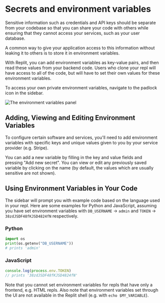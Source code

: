 # Secrets and environment variables

Sensitive information such as credentials and API keys should be separate from your codebase so that you can share your code with others while ensuring that they cannot access your services, such as your user database.

A common way to give your application access to this information without leaking it to others is to store it in environment variables.

With Replit, you can add environment variables as key-value pairs, and then read these values from your backend code. Users who clone your repl will have access to all of the code, but will have to set their own values for these environment variables.

To access your own private environment variables, navigate to the padlock icon in the sidebar.

![The environment variables panel](/images/repls/env-variables.png)

## Adding, Viewing and Editing Environment Variables

To configure certain software and services, you'll need to add environment variables with specific keys and unique values given to you by your service provider (e.g. Stripe).

You can add a new variable by filling in the key and value fields and pressing "Add new secret". You can view or edit any previously saved variable by clicking on the name (by default, the values which are usually sensitive are not shown).

## Using Environment Variables in Your Code

The sidebar will prompt you with example code based on the language used in your repl. Here are some examples for Python and JavaScript, assuming you have set environment variables with `DB_USERNAME` -> `admin` and `TOKEN` -> `38zdJSDF48fKJSD4824fN` respectively.

### Python

```python
import os
print(os.getenv("DB_USERNAME"))
# prints 'admin'
```

### JavaScript

```javascript
console.log(process.env.TOKEN)
// prints '38zdJSDF48fKJSD4824fN'
```

Note that you cannot set environment variables for repls that have only a frontend, e.g. HTML repls. Also note that environment variables set through the UI are not available in the Replit shell (e.g. with `echo $MY_VARIABLE`).
